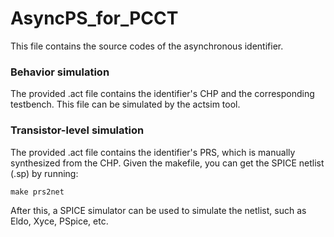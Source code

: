 # AsyncPS_for_PCCT
This file contains the source codes of the asynchronous identifier.

### Behavior simulation
The provided .act file contains the identifier's CHP and the corresponding testbench. This file can be simulated by the actsim tool.

### Transistor-level simulation
The provided .act file contains the identifier's PRS, which is manually synthesized from the CHP. Given the makefile, you can get the SPICE netlist (.sp) by running:
```
make prs2net
```
After this, a SPICE simulator can be used to simulate the netlist, such as Eldo, Xyce, PSpice, etc.
